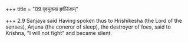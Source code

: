 +++
title = "09 एवमुक्त्वा हृषीकेशम्"

+++
2.9 Sanjaya said Having spoken thus to Hrishikesha (the Lord of the
senses), Arjuna (the coneror of sleep), the destroyer of foes, said to
Krishna, "I will not fight" and became silent.
